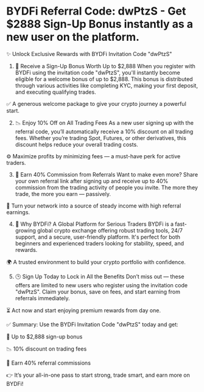 # BYDFi Referral Code: dwPtzS - Get $2888 Sign-Up Bonus instantly as a new user on the platform.
✨ Unlock Exclusive Rewards with BYDFi Invitation Code "dwPtzS"
1. 🎁 Receive a Sign-Up Bonus Worth Up to $2,888
When you register with BYDFi using the invitation code "dwPtzS", you'll instantly become eligible for a welcome bonus of up to $2,888. This bonus is distributed through various activities like completing KYC, making your first deposit, and executing qualifying trades.

✅ A generous welcome package to give your crypto journey a powerful start.

2. 📉 Enjoy 10% Off on All Trading Fees
As a new user signing up with the referral code, you’ll automatically receive a 10% discount on all trading fees. Whether you’re trading Spot, Futures, or other derivatives, this discount helps reduce your overall trading costs.

⚙️ Maximize profits by minimizing fees — a must-have perk for active traders.

3. 💸 Earn 40% Commission from Referrals
Want to make even more? Share your own referral link after signing up and receive up to 40% commission from the trading activity of people you invite. The more they trade, the more you earn — passively.

🔗 Turn your network into a source of steady income with high referral earnings.

4. 🚀 Why BYDFi? A Global Platform for Serious Traders
BYDFi is a fast-growing global crypto exchange offering robust trading tools, 24/7 support, and a secure, user-friendly platform. It's perfect for both beginners and experienced traders looking for stability, speed, and rewards.

🌍 A trusted environment to build your crypto portfolio with confidence.

5. 🕒 Sign Up Today to Lock in All the Benefits
Don’t miss out — these offers are limited to new users who register using the invitation code "dwPtzS". Claim your bonus, save on fees, and start earning from referrals immediately.

⏳ Act now and start enjoying premium rewards from day one.

✅ Summary:
Use the BYDFi Invitation Code "dwPtzS" today and get:

🎁 Up to $2,888 sign-up bonus

📉 10% discount on trading fees

💸 Earn 40% referral commissions

👉 It’s your all-in-one pass to start strong, trade smart, and earn more on BYDFi!
